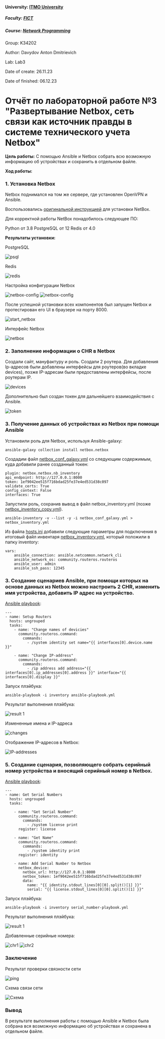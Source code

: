 #### University: [ITMO University](https://itmo.ru/ru/)
##### Faculty: [FICT](https://fict.itmo.ru)
##### Course: [Network Programming](https://itmo-ict-faculty.github.io/network-programming/)

Group: K34202

Author: Davydov Anton Dmitrievich

Lab: Lab3

Date of create: 26.11.23

Date of finished: 06.12.23

# Отчёт по лабораторной работе №3 "Развертывание Netbox, сеть связи как источник правды в системе технического учета Netbox"

**Цель работы:** С помощью Ansible и Netbox собрать всю возможную информацию об устройствах и сохранить в отдельном файле.

**Ход работы:**

### 1. Установка Netbox

Netbox поднимался на том же сервере, где установлен OpenVPN и Ansible.

Воспользовались [оригинальной инструкцией](https://docs.netbox.dev/en/stable/installation/) для установки NetBox.

Для корректной работы NetBox понадобилось следующее ПО:

Python от 3.8
PostgreSQL от 12
Redis от 4.0

**Результаты установки:**

PostgreSQL

![psql](./pictures/psql)

Redis

![redis](./pictures/redis)

Настройка конфигурации Netbox

![netbox-config](./pictures/config_netbox1)
![netbox-config](./pictures/config_netbox2)

После успешной установки всех компонентов был запущен Netbox и протестирован его UI в браузере на порту 8000.

![start_netbox](./pictures/start_netbox)

Интерфейс Netbox

![netbox](./pictures/netbox.png)

### 2. Заполнение информации о CHR в Netbox

Создали сайт, мануфактуру и роль. Создали 2 роутера. Для добавления Ip-адресов были добавлены интерфейсы для роутеров(во вкладке devices), позже IP-адресам были предоставлены интерфейсы, после роутерам IP.

![devices](./pictures/dev_netbox)

Дополнительно был создан токен для дальнейшего взаимодействия с Ansible.

![token](./pictures/token_netbox)

### 3. Получение данных об устройствах из Netbox при помощи Ansible

Установили роль для Netbox, используя Ansible-galaxy:

```
ansible-galaxy collection install netbox.netbox
```

Создадим файл [netbox_conf_galaxy.yml](./configs/netbox_conf_galaxy.yml) со следующим содержимым, куда добавили ранее созданный токен:

```
plugin: netbox.netbox.nb_inventory
api_endpoint: http://127.0.0.1:8000
token: 1ef9042ee515f716bdad25fe37e4ed531d38c097
validate_certs: True
config_context: False
interfaces: True
```

Запустили роль, сохранив вывод в файл netbox_inventory.yml (позже [netbox_inventory_copy.yml](./configs/netbox_inventory_copy.yml)).

```
ansible-inventory -v --list -y -i netbox_conf_galaxy.yml > netbox_inventory.yml
```
Из файла [hosts.ini](./configs/hosts.ini) добавили следующие параметры для подключения в итоговый файл  инвентаря [netbox_inventory.yml](./configs/inventory/netbox_inventory.yml), который положили в папку inventory:

```
vars:
    ansible_connection: ansible.netcommon.network_cli
    ansible_network_os: community.routeros.routeros
    ansible_user: admin
    ansible_ssh_pass: 12345
```

### 3. Создание сценариев Ansible, при помощи которых на основе данных из Netbox можно настроить 2 CHR, изменить имя устройства, добавить IP адрес на устройство.

[Ansible playbook](./configs/ansible-playbook.yml):
```
---
- name: Setup Routers
  hosts: ungrouped
  tasks:
    - name: "Change names of devicies"
      community.routeros.command:
        commands:
          - /system identity set name="{{ interfaces[0].device.name }}"

    - name: "Change IP-address"
      community.routeros.command:
        commands:
          - /ip address add address="{{ interfaces[0].ip_addresses[0].address }}" interface="{{ interfaces[0].display }}"
```

Запуск плэйбука:
```
ansible-playbook -i inventory ansible-playbook.yml
```

Результат выполнения плэйбука:

![result 1](./pictures/playbook1)

Измененные имена и IP-адреса

![changes](./pictures/change_chrs)

Отображение IP-адресов в Netbox:

![IP-addresses](./pictures/ip-address_netbox)

### 5. Создание сценария, позволяющего собрать серийный номер устройства и вносящий серийный номер в Netbox.

[Ansible playbook](./configs/serial_number-playbook.yml):

```
---
- name: Get Serial Numbers
  hosts: ungrouped
  tasks:

    - name: "Get Serial Number"
      community.routeros.command:
        commands:
          - /system license print
      register: license

    - name: "Get Name"
      community.routeros.command:
        commands:
          - /system identity print
      register: identity

    - name: Add Serial Number to Netbox
      netbox_device:
        netbox_url: http://127.0.0.1:8000
        netbox_token: 1ef9042ee515f716bdad25fe37e4ed531d38c097
        data:
          name: "{{ identity.stdout_lines[0][0].split()[1] }}"
          serial: "{{ license.stdout_lines[0][0].split()[1] }}"
```

Запуск плэйбука:

```
ansible-playbook -i inventory serial_number-playbook.yml
```

Результат выполнения плэйбука:

![result 1](./pictures/playbook2)

Добавленные серийные номера:

![chr1](./pictures/chr1)
![chr2](./pictures/chr2)

### Заключение

Результат проверки связности сети

![ping](./pictures/final_ping)

Схема связи сети

![Схема](./pictures/схема.png)

### Вывод
В результате выполнения работы c помощью Ansible и Netbox была собрана вся возможную информацию об устройствах и сохранена в отдельном файле.
